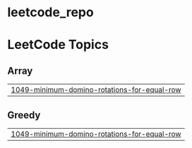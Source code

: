 # leetcode_repo

<!---LeetCode Topics Start-->
# LeetCode Topics
## Array
|  |
| ------- |
| [1049-minimum-domino-rotations-for-equal-row](https://github.com/joshua-eversole/leetcode_repo/tree/master/1049-minimum-domino-rotations-for-equal-row) |
## Greedy
|  |
| ------- |
| [1049-minimum-domino-rotations-for-equal-row](https://github.com/joshua-eversole/leetcode_repo/tree/master/1049-minimum-domino-rotations-for-equal-row) |
<!---LeetCode Topics End-->